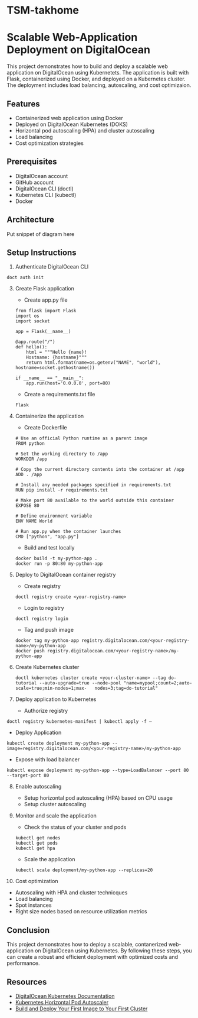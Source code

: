 # TSM-takhome

# Scalable Web-Application Deployment on DigitalOcean
This project demonstrates how to build and deploy a scalable web application on DigitalOcean using Kubernetets. The application is built with Flask, containerized using Docker, and deployed on a Kubernetes cluster. The deployment includes load balancing, autoscaling, and cost optimizaion. 

## Features
- Containerized web application using Docker
- Deployed on DigitalOcean Kubernetes (DOKS)
- Horizontal pod autoscaling (HPA) and cluster autoscaling 
- Load balancing
- Cost optimization strategies

## Prerequisites 
- DigitalOcean account
- GitHub account
- DigitalOcean CLI (doctl)
- Kubernetes CLI (kubectl)
- Docker

## Architecture 

Put snippet of diagram here


## Setup Instructions  

1) Authenticate DigitalOcean CLI
   
```
doct auth init 
```

3) Create Flask application
   - Create app.py file 

   ```
   from flask import Flask
   import os
   import socket

   app = Flask(__name__)

   @app.route("/")
   def hello():
       html = """Hello {name}!
       Hostname: {hostname}"""
       return html.format(name=os.getenv("NAME", "world"), hostname=socket.gethostname())

   if __name__ == "__main__":
       app.run(host='0.0.0.0', port=80)
    ```

   - Create a requirements.txt file

   ```
   Flask
   ```
  
3) Containerize the application
   - Create Dockerfile

   ```
   # Use an official Python runtime as a parent image
   FROM python

   # Set the working directory to /app
   WORKDIR /app

   # Copy the current directory contents into the container at /app
   ADD . /app   

   # Install any needed packages specified in requirements.txt
   RUN pip install -r requirements.txt

   # Make port 80 available to the world outside this container
   EXPOSE 80

   # Define environment variable
   ENV NAME World

   # Run app.py when the container launches
   CMD ["python", "app.py"]
   ```

   - Build and test locally

   ```
   docker build -t my-python-app .
   docker run -p 80:80 my-python-app  
   ```
   
3) Deploy to DigitalOcean container registry
   - Create registry

   ```
   doctl registry create <your-registry-name>
   ```
   
   - Login to registry

   ```
   doctl registry login
   ```

   - Tag and push image

   ```
   docker tag my-python-app registry.digitalocean.com/<your-registry-name>/my-python-app
   docker push registry.digitalocean.com/<your-registry-name>/my-python-app 
   ```
   
5) Create Kubernetes cluster

   ```
   doctl kubernetes cluster create <your-cluster-name> --tag do-tutorial --auto-upgrade=true --node-pool "name=mypool;count=2;auto-scale=true;min-nodes=1;max-   nodes=3;tag=do-tutorial" 
   ```
   
7) Deploy application to Kubernetes 
   - Authorize registry

  ```
  doctl registry kubernetes-manifest | kubectl apply -f –
  ```

   - Deploy Application

   ```
   kubectl create deployment my-python-app --image=registry.digitalocean.com/<your-registry-name>/my-python-app 
   ```

   - Expose with load balancer

   ```
   kubectl expose deployment my-python-app --type=LoadBalancer --port 80 --target-port 80
   ```

8) Enable autoscaling
   - Setup horizontal pod autoscaling (HPA) based on CPU usage
   - Setup cluster autoscaling 
9) Monitor and scale the application
   - Check the status of your cluster and pods

   ```
   kubectl get nodes
   kubectl get pods
   kubectl get hpa
   ```
   
   - Scale the application
  
   ```
   kubectl scale deployment/my-python-app --replicas=20
   ```
   
10) Cost optimization
   - Autoscaling with HPA and cluster technicques
   - Load balancing
   - Spot instances
   - Right size nodes based on resource utilization metrics

## Conclusion 
This project demonstrates how to deploy a scalable, contanerized web-application on DigitalOcean using Kubernetes. By following these steps, you can create a robust and efficient deployment with optimized costs and performance. 

## Resources 
- [DigitalOcean Kubernetes Documentation](https://www.digitalocean.com/docs/kubernetes/)
- [Kubernetes Horizontal Pod Autoscaler](https://kubernetes.io/docs/tasks/run-application/horizontal-pod-autoscale/)
- [Build and Deploy Your First Image to Your First Cluster](https://docs.digitalocean.com/products/kubernetes/getting-started/deploy-image-to-cluster/)


   








